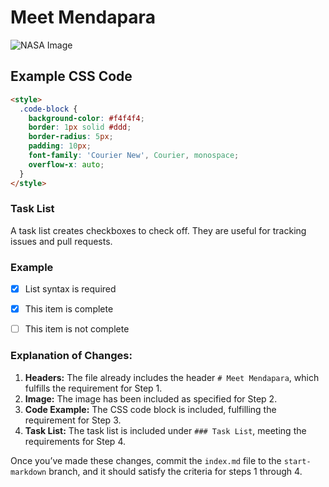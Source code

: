 # Meet Mendapara

![NASA Image](https://www.hindustantimes.com/ht-img/img/2024/03/06/900x1600/nasa_1709710708362_1709710708681.jpg)

## Example CSS Code

```html
<style>
  .code-block {
    background-color: #f4f4f4;
    border: 1px solid #ddd;
    border-radius: 5px;
    padding: 10px;
    font-family: 'Courier New', Courier, monospace;
    overflow-x: auto;
  }
</style>
```

### Task List

A task list creates checkboxes to check off. They are useful for tracking issues and pull requests.

### Example

- [x] List syntax is required
- [x] This item is complete
- [ ] This item is not complete


### Explanation of Changes:

1. **Headers:** The file already includes the header `# Meet Mendapara`, which fulfills the requirement for Step 1.
2. **Image:** The image has been included as specified for Step 2.
3. **Code Example:** The CSS code block is included, fulfilling the requirement for Step 3.
4. **Task List:** The task list is included under `### Task List`, meeting the requirements for Step 4.

Once you’ve made these changes, commit the `index.md` file to the `start-markdown` branch, and it should satisfy the criteria for steps 1 through 4.
